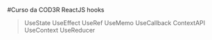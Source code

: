 #Curso da COD3R ReactJS hooks
>UseState
>UseEffect
>UseRef
>UseMemo
>UseCallback
>ContextAPI
>UseContext
>UseReducer

